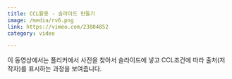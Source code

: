 ```yaml
---
title: CCL활용 - 슬라이드 만들기
image: /media/rv6.png
link: https://vimeo.com/23804852
category: video

---
```


이 동영상에서는 플리커에서 사진을 찾아서 슬라이드에 넣고 CCL조건에 따라 출처(저작자)를 표시하는 과정을 보여줍니다.